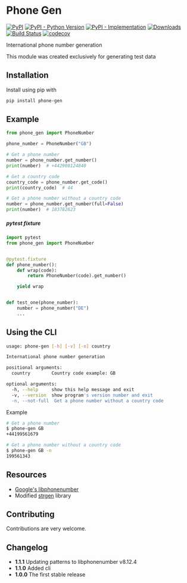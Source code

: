 # Phone Gen

[![PyPI](https://img.shields.io/pypi/v/phone-gen?color=%2301a001&label=version&logo=version)](https://pypi.org/project/phone-gen/)
[![PyPI - Python Version](https://img.shields.io/pypi/pyversions/phone-gen.svg)](https://pypi.org/project/phone-gen/)
[![PyPI - Implementation](https://img.shields.io/pypi/implementation/phone-gen)](https://pypi.org/project/phone-gen/)
[![Downloads](https://pepy.tech/badge/phone-gen)](https://pepy.tech/project/phone-gen)
[![Build Status](https://travis-ci.com/tolstislon/phone-gen.svg?branch=master)](https://travis-ci.com/tolstislon/phone-gen)
[![codecov](https://codecov.io/gh/tolstislon/phone-gen/branch/master/graph/badge.svg)](https://codecov.io/gh/tolstislon/phone-gen)

International phone number generation

This module was created exclusively for generating test data


Installation
----
Install using pip with
```bash
pip install phone-gen
```

Example
----
```python
from phone_gen import PhoneNumber

phone_number = PhoneNumber("GB")

# Get a phone number
number = phone_number.get_number()
print(number)  # +442908124840

# Get a country code
country_code = phone_number.get_code()
print(country_code)  # 44

# Get a phone number without a country code
number = phone_number.get_number(full=False)
print(number)  # 183782623
```

##### pytest fixture
```python
import pytest
from phone_gen import PhoneNumber


@pytest.fixture
def phone_number():
    def wrap(code):
        return PhoneNumber(code).get_number()

    yield wrap


def test_one(phone_number):
    number = phone_number("DE")
    ...
```

Using the CLI
----
```bash
usage: phone-gen [-h] [-v] [-n] country

International phone number generation

positional arguments:
  country        Country code example: GB

optional arguments:
  -h, --help     show this help message and exit
  -v, --version  show program's version number and exit
  -n, --not-full  Get a phone number without a country code

```

Example
```bash
# Get a phone number
$ phone-gen GB
+44199561679

# Get a phone number without a country code
$ phone-gen GB -n
199561343
```

Resources
----
* [Google's libphonenumber](https://github.com/google/libphonenumber)
* Modified [strgen](https://github.com/paul-wolf/strgen) library


Contributing
----
Contributions are very welcome.


Changelog
----
* **1.1.1** Updating patterns to libphonenumber v8.12.4
* **1.1.0** Added cli
* **1.0.0** The first stable release